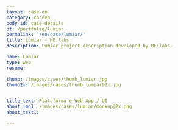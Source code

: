 ```yaml
---
layout: case-en
category: caseen
body_id: case-details
pt: /portfolio/lumiar
permalink: '/en/case/lumiar/'
title: Lumiar - HE:labs
description: Lumiar project description developed by HE:labs.

name: Lumiar
type: web
resume:

thumb: /images/cases/thumb_lumiar.jpg
thumb2x: /images/cases/thumb_lumiar@2x.jpg


title_text: Plataforma e Web App / UI
about_img1: /images/cases/lumiar/mockup@2x.png
about_text1:

---
```

